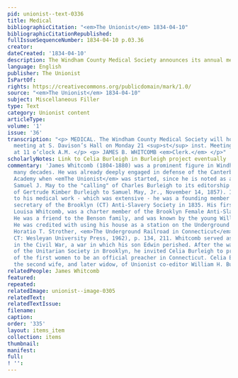 ```yaml
---
pid: unionist--text-0336
title: Medical
bibliographicCitation: "<em>The Unionist</em> 1834-04-10"
bibliographicCitationRepublished: 
fullIssueSequenceNumber: 1834-04-10 p.03.36
creator: 
dateCreated: '1834-04-10'
description: The Windham County Medical Society announces its annual meeting
language: English
publisher: The Unionist
IsPartOf: 
rights: https://creativecommons.org/publicdomain/mark/1.0/
source: "<em>The Unionist</em> 1834-04-10"
subject: Miscellaneous Filler
type: Text
category: Unionist content
articleType: 
volume: '1'
issue: '36'
transcription: "<p> MEDICAL. The Windham County Medical Society will hold their Annual
  meeting at S. Davison’s Hall on Monday 21 <sup>st</sup> inst. Meeting open precisely
  at 11 o’clock A.M. </p> <p> JAMES B. WHITCOMB <em>Clerk.</em> </p>"
scholarlyNotes: Link to Celia Burleigh in Burleigh project eventually
commentary: 'James Whitcomb (1804-1880) was a prominent figure in Windham county for
  many decades. He was already deeply engaged in defense of the Canterbury Female
  Academy when <emThe Unionist</em> was started, since he is noted as accompanying
  Samuel J. May to the "calling" of Charles Burleigh to its editorship (see letter
  of Gertrude Kimber Burleigh to Samuel May, Jr., November 14, 1857). In addition
  to his medical work - which was extensive - he was a founding member and first corresponding
  secretary of the Brooklyn (CT) Anti-Slavery Society in 1835. His first wife, Mary
  Louisa Whitcomb, was a charter member of the Brooklyn Female Anti-Slavery Society.
  He was a friend to the Benson family, and was known by the young William Lloyd Garrison.
  He was credited with using his house as a station on the Underground Railroad; see
  Horatio T. Strother, <em>The Underground Railroad in Connecticut</em> (Middletown
  CT: Wesleyan University Press, 1962), p. 134, 211. Whitcomb served as a surgeon
  in the Civil War, a war in which his son Edwin perished. After the war, as a member
  of the Unitarian Society in Brooklyn, he invited Celia Burleigh to preach - one
  of the first women to be an official preacher in Connecticut. Celia Burleigh was
  the second wife, and later widow, of Unionist co-editor William H. Burleigh'
relatedPeople: James Whitcomb
featured: 
repeated: 
relatedImage: unionist--image-0305
relatedText: 
relatedTextIssue: 
filename: 
caption: 
order: '335'
layout: items_item
collection: items
thumbnail: 
manifest: 
full: 
! '': 
---
```


